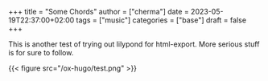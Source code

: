 +++
title = "Some Chords"
author = ["cherma"]
date = 2023-05-19T22:37:00+02:00
tags = ["music"]
categories = ["base"]
draft = false
+++

This is another test of trying out lilypond for html-export. More serious stuff
is for sure to follow.

{{< figure src="/ox-hugo/test.png" >}}
